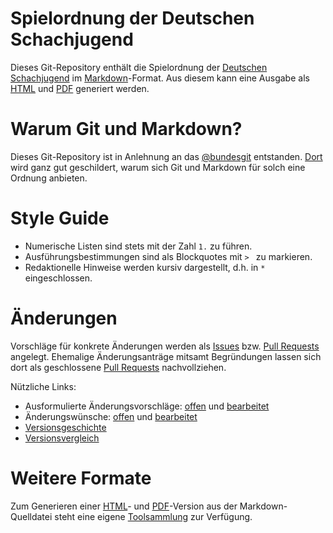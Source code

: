# Spielordnung der Deutschen Schachjugend

Dieses Git-Repository enthält die Spielordnung der [Deutschen Schachjugend](http://deutsche-schachjugend.de) im [Markdown](http://daringfireball.net/projects/markdown/syntax)-Format. Aus diesem kann eine Ausgabe als [HTML](http://schachjugend.github.io/Spielordnung/Spielordnung.html) und [PDF](http://schachjugend.github.io/Spielordnung/Spielordnung.pdf) generiert werden.

# Warum Git und Markdown?

Dieses Git-Repository ist in Anlehnung an das [@bundesgit](https://github.com/bundestag/gesetze) entstanden. [Dort](https://github.com/bundestag/gesetze#warum-git) wird ganz gut geschildert, warum sich Git und Markdown für solch eine Ordnung anbieten.

# Style Guide

* Numerische Listen sind stets mit der Zahl `1.` zu führen.
* Ausführungsbestimmungen sind als Blockquotes mit `> ` zu markieren.
* Redaktionelle Hinweise werden kursiv dargestellt, d.h. in `*` eingeschlossen.

# Änderungen

Vorschläge für konkrete Änderungen werden als [Issues](https://github.com/Schachjugend/Spielordnung/issues) bzw. [Pull Requests](https://github.com/Schachjugend/Spielordnung/pulls) angelegt. Ehemalige Änderungsanträge mitsamt Begründungen lassen sich dort als geschlossene [Pull Requests](https://github.com/Schachjugend/Spielordnung/pulls?state=closed) nachvollziehen.

Nützliche Links:

* Ausformulierte Änderungsvorschläge: [offen](https://github.com/Schachjugend/Spielordnung/pulls?q=is%3Aopen+is%3Apr) und [bearbeitet](https://github.com/Schachjugend/Spielordnung/pulls?q=is%3Apr+is%3Aclosed)
* Änderungswünsche: [offen](https://github.com/Schachjugend/Spielordnung/pulls?q=is%3Aopen) und [bearbeitet](https://github.com/Schachjugend/Spielordnung/issues?q=is%3Aclosed)
* [Versionsgeschichte](https://github.com/Schachjugend/Spielordnung/commits/master/Spielordnung.md)
* [Versionsvergleich](https://github.com/Schachjugend/Spielordnung/compare)

# Weitere Formate

Zum Generieren einer [HTML](http://schachjugend.github.io/Spielordnung/Spielordnung.html)- und [PDF](http://schachjugend.github.io/Spielordnung/Spielordnung.pdf)-Version aus der Markdown-Quelldatei steht eine eigene [Toolsammlung](https://github.com/Schachjugend/Spielordnung-Tools) zur Verfügung.
